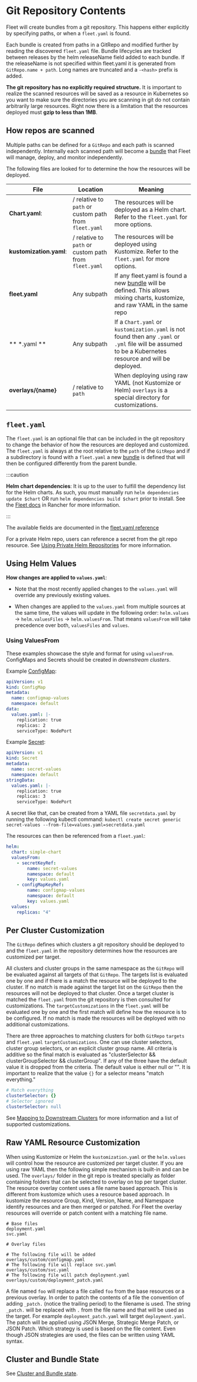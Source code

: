 # Git Repository Contents

Fleet will create bundles from a git repository. This happens either explicitly by specifying paths, or when a `fleet.yaml` is found.

Each bundle is created from paths in a GitRepo and modified further by reading the discovered `fleet.yaml` file.
Bundle lifecycles are tracked between releases by the helm releaseName field added to each bundle. If the releaseName is not
specified within fleet.yaml it is generated from `GitRepo.name + path`. Long names are truncated and a `-<hash>` prefix is added.

**The git repository has no explicitly required structure.** It is important
to realize the scanned resources will be saved as a resource in Kubernetes so
you want to make sure the directories you are scanning in git do not contain
arbitrarily large resources. Right now there is a limitation that the resources
deployed must **gzip to less than 1MB**.

## How repos are scanned

Multiple paths can be defined for a `GitRepo` and each path is scanned independently.
Internally each scanned path will become a [bundle](./concepts.md) that Fleet will manage,
deploy, and monitor independently.

The following files are looked for to determine the how the resources will be deployed.

| File | Location | Meaning |
|------|----------|---------|
| **Chart.yaml**:| / relative to `path` or custom path from `fleet.yaml` | The resources will be deployed as a Helm chart. Refer to the `fleet.yaml` for more options. |
| **kustomization.yaml**:| / relative to `path` or custom path from `fleet.yaml` | The resources will be deployed using Kustomize. Refer to the `fleet.yaml` for more options. |
| **fleet.yaml** | Any subpath | If any fleet.yaml is found a new [bundle](./concepts.md) will be defined. This allows mixing charts, kustomize, and raw YAML in the same repo |
| ** *.yaml ** | Any subpath | If a `Chart.yaml` or `kustomization.yaml` is not found then any `.yaml` or `.yml` file will be assumed to be a Kubernetes resource and will be deployed. |
| **overlays/{name}** | / relative to `path` | When deploying using raw YAML (not Kustomize or Helm) `overlays` is a special directory for customizations. |

## `fleet.yaml`

The `fleet.yaml` is an optional file that can be included in the git repository to change the behavior of how
the resources are deployed and customized.  The `fleet.yaml` is always at the root relative to the `path` of the `GitRepo`
and if a subdirectory is found with a `fleet.yaml` a new [bundle](./concepts.md) is defined that will then be
configured differently from the parent bundle.

:::caution

__Helm chart dependencies__:
It is up to the user to fulfill the dependency list for the Helm charts. As such, you must manually run `helm dependencies update $chart` OR run `helm dependencies build $chart` prior to install. See the [Fleet docs](https://rancher.com/docs/rancher/v2.6/en/deploy-across-clusters/fleet/#helm-chart-dependencies) in Rancher for more information.

:::

The available fields are documented in the [fleet.yaml reference](./ref-fleet-yaml.md)

For a private Helm repo, users can reference a secret from the git repo resource.
See [Using Private Helm Repositories](./gitrepo-add.md#using-private-helm-repositories) for more information.

## Using Helm Values

__How changes are applied to `values.yaml`__:

- Note that the most recently applied changes to the `values.yaml` will override any previously existing values.

- When changes are applied to the `values.yaml` from multiple sources at the same time, the values will update in the following order: `helm.values` -> `helm.valuesFiles` -> `helm.valuesFrom`. That means `valuesFrom` will take precedence over both, `valuesFiles` and `values`.

### Using ValuesFrom

These examples showcase the style and format for using `valuesFrom`. ConfigMaps and Secrets should be created in *downstream clusters*.

Example [ConfigMap](https://kubernetes.io/docs/concepts/configuration/configmap/):

```yaml
apiVersion: v1
kind: ConfigMap
metadata:
  name: configmap-values
  namespace: default
data:
  values.yaml: |-
    replication: true
    replicas: 2
    serviceType: NodePort
```

Example [Secret](https://kubernetes.io/docs/concepts/configuration/secret/):

```yaml
apiVersion: v1
kind: Secret
metadata:
  name: secret-values
  namespace: default
stringData:
  values.yaml: |-
    replication: true
    replicas: 3
    serviceType: NodePort
```

A secret like that, can be created from a YAML file `secretdata.yaml` by running the following kubectl command: `kubectl create secret generic secret-values --from-file=values.yaml=secretdata.yaml`

The resources can then be referenced from a `fleet.yaml`:

```yaml
helm:
  chart: simple-chart
  valuesFrom:
    - secretKeyRef:
        name: secret-values
        namespace: default
        key: values.yaml
    - configMapKeyRef:
        name: configmap-values
        namespace: default
        key: values.yaml
  values:
    replicas: "4"
```

## Per Cluster Customization

The `GitRepo` defines which clusters a git repository should be deployed to and the `fleet.yaml` in the repository
determines how the resources are customized per target.

All clusters and cluster groups in the same namespace as the `GitRepo` will be evaluated against all targets of that
`GitRepo`. The targets list is evaluated one by one and if there is a match the resource will be deployed to the cluster.
If no match is made against the target list on the `GitRepo` then the resources will not be deployed to that cluster.
Once a target cluster is matched the `fleet.yaml` from the git repository is then consulted for customizations. The
`targetCustomizations` in the `fleet.yaml` will be evaluated one by one and the first match will define how the
resource is to be configured. If no match is made the resources will be deployed with no additional customizations.

There are three approaches to matching clusters for both `GitRepo` `targets` and `fleet.yaml` `targetCustomizations`.
One can use cluster selectors, cluster group selectors, or an explicit cluster group name.  All criteria is additive so
the final match is evaluated as "clusterSelector && clusterGroupSelector && clusterGroup".  If any of the three have the
default value it is dropped from the criteria.  The default value is either null or "".  It is important to realize
that the value `{}` for a selector means "match everything."

```yaml
# Match everything
clusterSelector: {}
# Selector ignored
clusterSelector: null
```

See [Mapping to Downstream Clusters](gitrepo-targets#customization-per-cluster) for more information and a list of supported customizations.

## Raw YAML Resource Customization

When using Kustomize or Helm the `kustomization.yaml` or the `helm.values` will control how the resource are
customized per target cluster. If you are using raw YAML then the following simple mechanism is built-in and can
be used.  The `overlays/` folder in the git repo is treated specially as folder containing folders that
can be selected to overlay on top per target cluster. The resource overlay content
uses a file name based approach.  This is different from kustomize which uses a resource based approach.  In kustomize
the resource Group, Kind, Version, Name, and Namespace identify resources and are then merged or patched.  For Fleet
the overlay resources will override or patch content with a matching file name.

```shell
# Base files
deployment.yaml
svc.yaml

# Overlay files

# The following file will be added
overlays/custom/configmap.yaml
# The following file will replace svc.yaml
overlays/custom/svc.yaml
# The following file will patch deployment.yaml
overlays/custom/deployment_patch.yaml
```

A file named `foo` will replace a file called `foo` from the base resources or a previous overlay.  In order to patch
the contents of a file the convention of adding `_patch.` (notice the trailing period) to the filename is used. The string `_patch.`
will be replaced with `.` from the file name and that will be used as the target.  For example `deployment_patch.yaml`
will target `deployment.yaml`.  The patch will be applied using JSON Merge, Strategic Merge Patch, or JSON Patch.
Which strategy is used is based on the file content. Even though JSON strategies are used, the files can be written
using YAML syntax.

## Cluster and Bundle State

See [Cluster and Bundle state](./cluster-bundles-state.md).
